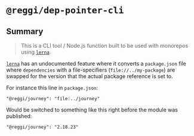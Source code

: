 # `@reggi/dep-pointer-cli`

## Summary

> This is a CLI tool / Node.js function built to be used with monorepos using [`lerna`](https://github.com/lerna/lerna).

[`lerna`](https://github.com/lerna/lerna) has an undocumented feature where it converts a `package.json` file where `dependencies` with a file-specifiers (`file://../my-package`) are swapped for the version that the actual package reference is set to.

For instance this line in `package.json`:

```
"@reggi/journey": "file:../journey"
```

Would be switched to something like this right before the module was published:

```
"@reggi/journey": "2.18.23"
```

